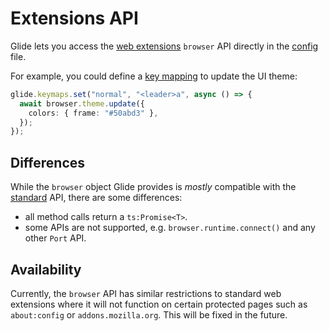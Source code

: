 # Extensions API

Glide lets you access the [web extensions](https://developer.mozilla.org/en-US/docs/Mozilla/Add-ons/WebExtensions/Browser_support_for_JavaScript_APIs) `browser` API directly in the [config](config.md) file.

For example, you could define a [key mapping](keys.md) to update the UI theme:

```typescript
glide.keymaps.set("normal", "<leader>a", async () => {
  await browser.theme.update({
    colors: { frame: "#50abd3" },
  });
});
```

## Differences

While the `browser` object Glide provides is _mostly_ compatible with the [standard](https://developer.mozilla.org/en-US/docs/Mozilla/Add-ons/WebExtensions/Browser_support_for_JavaScript_APIs) API, there
are some differences:

- all method calls return a `ts:Promise<T>`.
- some APIs are not supported, e.g. `browser.runtime.connect()` and any other `Port` API.

## Availability

Currently, the `browser` API has similar restrictions to standard web extensions where it will not function on certain protected pages such as `about:config` or `addons.mozilla.org`. This will be fixed in the future.

